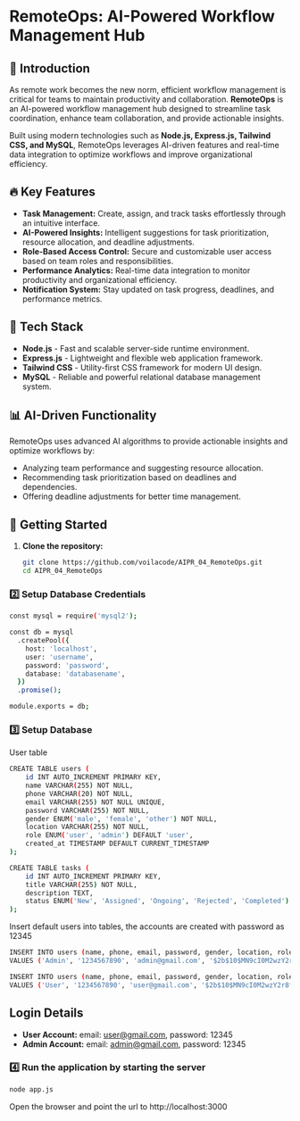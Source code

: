 # RemoteOps: AI-Powered Workflow Management Hub

## 🚀 Introduction

As remote work becomes the new norm, efficient workflow management is critical for teams to maintain productivity and collaboration. **RemoteOps** is an AI-powered workflow management hub designed to streamline task coordination, enhance team collaboration, and provide actionable insights.

Built using modern technologies such as **Node.js, Express.js, Tailwind CSS, and MySQL**, RemoteOps leverages AI-driven features and real-time data integration to optimize workflows and improve organizational efficiency.

## 🔥 Key Features

- **Task Management:** Create, assign, and track tasks effortlessly through an intuitive interface.
- **AI-Powered Insights:** Intelligent suggestions for task prioritization, resource allocation, and deadline adjustments.
- **Role-Based Access Control:** Secure and customizable user access based on team roles and responsibilities.
- **Performance Analytics:** Real-time data integration to monitor productivity and organizational efficiency.
- **Notification System:** Stay updated on task progress, deadlines, and performance metrics.

## 🎨 Tech Stack

- **Node.js** - Fast and scalable server-side runtime environment.
- **Express.js** - Lightweight and flexible web application framework.
- **Tailwind CSS** - Utility-first CSS framework for modern UI design.
- **MySQL** - Reliable and powerful relational database management system.

## 📊 AI-Driven Functionality

RemoteOps uses advanced AI algorithms to provide actionable insights and optimize workflows by:

- Analyzing team performance and suggesting resource allocation.
- Recommending task prioritization based on deadlines and dependencies.
- Offering deadline adjustments for better time management.

## 🚀 Getting Started

1. **Clone the repository:**
   ```bash
   git clone https://github.com/voilacode/AIPR_04_RemoteOps.git
   cd AIPR_04_RemoteOps
   ```

### 2️⃣ Setup Database Credentials

```sh
const mysql = require('mysql2');

const db = mysql
  .createPool({
    host: 'localhost',
    user: 'username',
    password: 'password',
    database: 'databasename',
  })
  .promise();

module.exports = db;
```

### 3️⃣ Setup Database

User table

```sh
CREATE TABLE users (
    id INT AUTO_INCREMENT PRIMARY KEY,
    name VARCHAR(255) NOT NULL,
    phone VARCHAR(20) NOT NULL,
    email VARCHAR(255) NOT NULL UNIQUE,
    password VARCHAR(255) NOT NULL,
    gender ENUM('male', 'female', 'other') NOT NULL,
    location VARCHAR(255) NOT NULL,
    role ENUM('user', 'admin') DEFAULT 'user',
    created_at TIMESTAMP DEFAULT CURRENT_TIMESTAMP
);

CREATE TABLE tasks (
    id INT AUTO_INCREMENT PRIMARY KEY,
    title VARCHAR(255) NOT NULL,
    description TEXT,
    status ENUM('New', 'Assigned', 'Ongoing', 'Rejected', 'Completed') DEFAULT 'New'
);
```

Insert default users into tables, the accounts are created with password as 12345

```sh
INSERT INTO users (name, phone, email, password, gender, location, role)
VALUES ('Admin', '1234567890', 'admin@gmail.com', '$2b$10$MN9cI0M2wzY2r8fJ6xazlOqKWgdPGBsNUWEZqtqBcyIb01fXs.WGW', 'male', 'Admin Location', 'admin');

INSERT INTO users (name, phone, email, password, gender, location, role)
VALUES ('User', '1234567890', 'user@gmail.com', '$2b$10$MN9cI0M2wzY2r8fJ6xazlOqKWgdPGBsNUWEZqtqBcyIb01fXs.WGW', 'male', 'User Location', 'user');
```

## Login Details

- **User Account:** email: user@gmail.com, password: 12345
- **Admin Account:** email: admin@gmail.com, password: 12345

### 4️⃣ Run the application by starting the server

```sh
node app.js
```

Open the browser and point the url to http://localhost:3000
